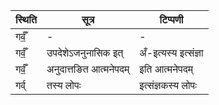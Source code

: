 | स्थिति | सूत्र | टिप्पणी |
| ----- | ------- | ------ |
| गर्वँ॒ | - | - |
| गर्वँ॒ | उपदेशेऽजनुनासिक इत् | अँ-इत्यस्य इत्संज्ञा |
| गर्वँ॒ | अनुदात्तङित आत्मनेपदम् | इति आत्मनेपदम् |
| गर्व् | तस्य लोपः | इत्संज्ञकस्य लोपः |
